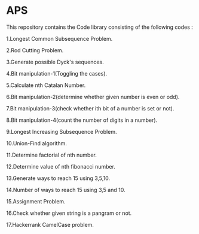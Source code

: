 # APS
This repository contains the Code library consisting of the following codes :

1.Longest Common Subsequence Problem.

2.Rod Cutting Problem.

3.Generate possible Dyck's sequences.

4.Bit manipulation-1(Toggling the cases).

5.Calculate nth Catalan Number.

6.Bit manipulation-2(determine whether given number is even or odd).

7.Bit manipulation-3(check whether ith bit of a number is set or not).

8.Bit manipulation-4(count the number of digits in a number).

9.Longest Increasing Subsequence Problem.

10.Union-Find algorithm.

11.Determine factorial of nth number.

12.Determine value of nth fibonacci number.

13.Generate ways to reach 15 using 3,5,10.

14.Number of ways to reach 15 using 3,5 and 10.

15.Assignment Problem.

16.Check whether given string is a pangram or not.

17.Hackerrank CamelCase problem.
